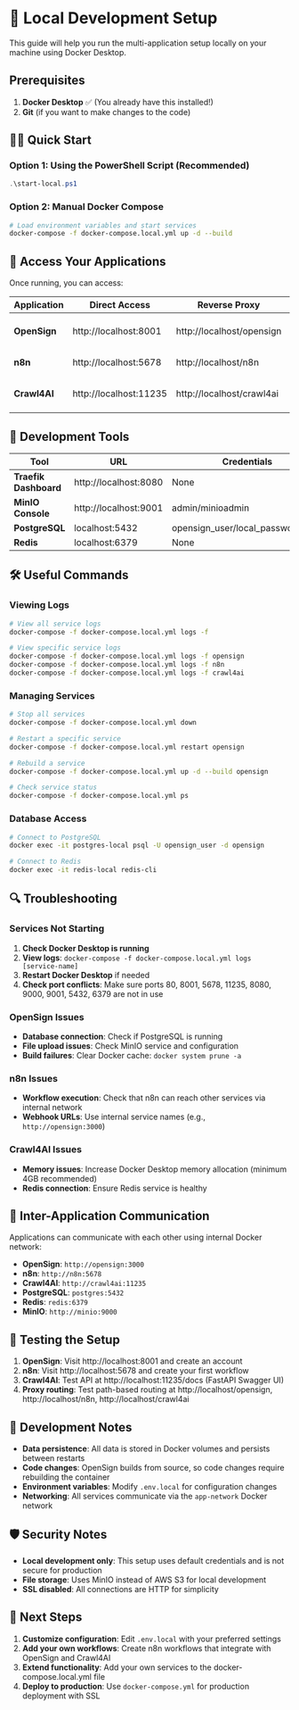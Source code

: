 # 🚀 Local Development Setup

This guide will help you run the multi-application setup locally on your machine using Docker Desktop.

## Prerequisites

1. **Docker Desktop** ✅ (You already have this installed!)
2. **Git** (if you want to make changes to the code)

## 🏃‍♂️ Quick Start

### Option 1: Using the PowerShell Script (Recommended)
```powershell
.\start-local.ps1
```

### Option 2: Manual Docker Compose
```bash
# Load environment variables and start services
docker-compose -f docker-compose.local.yml up -d --build
```

## 📱 Access Your Applications

Once running, you can access:

| Application | Direct Access | Reverse Proxy | Purpose |
|-------------|---------------|---------------|---------|
| **OpenSign** | http://localhost:8001 | http://localhost/opensign | E-signature platform |
| **n8n** | http://localhost:5678 | http://localhost/n8n | Workflow automation |
| **Crawl4AI** | http://localhost:11235 | http://localhost/crawl4ai | Web crawling API |

## 🔧 Development Tools

| Tool | URL | Credentials |
|------|-----|-------------|
| **Traefik Dashboard** | http://localhost:8080 | None |
| **MinIO Console** | http://localhost:9001 | admin/minioadmin |
| **PostgreSQL** | localhost:5432 | opensign_user/local_password_123 |
| **Redis** | localhost:6379 | None |

## 🛠️ Useful Commands

### Viewing Logs
```bash
# View all service logs
docker-compose -f docker-compose.local.yml logs -f

# View specific service logs
docker-compose -f docker-compose.local.yml logs -f opensign
docker-compose -f docker-compose.local.yml logs -f n8n
docker-compose -f docker-compose.local.yml logs -f crawl4ai
```

### Managing Services
```bash
# Stop all services
docker-compose -f docker-compose.local.yml down

# Restart a specific service
docker-compose -f docker-compose.local.yml restart opensign

# Rebuild a service
docker-compose -f docker-compose.local.yml up -d --build opensign

# Check service status
docker-compose -f docker-compose.local.yml ps
```

### Database Access
```bash
# Connect to PostgreSQL
docker exec -it postgres-local psql -U opensign_user -d opensign

# Connect to Redis
docker exec -it redis-local redis-cli
```

## 🔍 Troubleshooting

### Services Not Starting
1. **Check Docker Desktop is running**
2. **View logs**: `docker-compose -f docker-compose.local.yml logs [service-name]`
3. **Restart Docker Desktop** if needed
4. **Check port conflicts**: Make sure ports 80, 8001, 5678, 11235, 8080, 9000, 9001, 5432, 6379 are not in use

### OpenSign Issues
- **Database connection**: Check if PostgreSQL is running
- **File upload issues**: Check MinIO service and configuration
- **Build failures**: Clear Docker cache: `docker system prune -a`

### n8n Issues
- **Workflow execution**: Check that n8n can reach other services via internal network
- **Webhook URLs**: Use internal service names (e.g., `http://opensign:3000`)

### Crawl4AI Issues
- **Memory issues**: Increase Docker Desktop memory allocation (minimum 4GB recommended)
- **Redis connection**: Ensure Redis service is healthy

## 🔗 Inter-Application Communication

Applications can communicate with each other using internal Docker network:

- **OpenSign**: `http://opensign:3000`
- **n8n**: `http://n8n:5678`
- **Crawl4AI**: `http://crawl4ai:11235`
- **PostgreSQL**: `postgres:5432`
- **Redis**: `redis:6379`
- **MinIO**: `http://minio:9000`

## 🧪 Testing the Setup

1. **OpenSign**: Visit http://localhost:8001 and create an account
2. **n8n**: Visit http://localhost:5678 and create your first workflow
3. **Crawl4AI**: Test API at http://localhost:11235/docs (FastAPI Swagger UI)
4. **Proxy routing**: Test path-based routing at http://localhost/opensign, http://localhost/n8n, http://localhost/crawl4ai

## 📝 Development Notes

- **Data persistence**: All data is stored in Docker volumes and persists between restarts
- **Code changes**: OpenSign builds from source, so code changes require rebuilding the container
- **Environment variables**: Modify `.env.local` for configuration changes
- **Networking**: All services communicate via the `app-network` Docker network

## 🛡️ Security Notes

- **Local development only**: This setup uses default credentials and is not secure for production
- **File storage**: Uses MinIO instead of AWS S3 for local development
- **SSL disabled**: All connections are HTTP for simplicity

## 🚀 Next Steps

1. **Customize configuration**: Edit `.env.local` with your preferred settings
2. **Add your own workflows**: Create n8n workflows that integrate with OpenSign and Crawl4AI
3. **Extend functionality**: Add your own services to the docker-compose.local.yml file
4. **Deploy to production**: Use `docker-compose.yml` for production deployment with SSL 